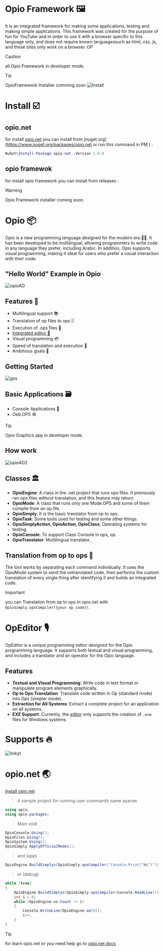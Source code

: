 # Opio Framework 🖼️
It is an integrated framework for making some applications, testing and making simple applications. This framework was created for the purpose of fun for YouTube and in order to use it with a browser specific to this language only, and does not require known languages ​​such as html, css, js, and these sites only work on a browser. OP
> [!CAUTION]
> all Opio Framework in developer mode.

>[!TIP]
>OpioFramework Installer comming soon
>![Install](https://github.com/RevoidTeam/Opio-Framework/assets/155166369/ee772798-9a1c-4605-b42a-dd6e1e080e93)


# Install ☑️
## opio.net
for install [opio.net](https://github.com/RevoidTeam/Opio-Framework/tree/main?tab=readme-ov-file#opionet-) you can install from [nuget.org](https://www.nuget.org/packages/opio.net or run this command in PM ) :
```PowerShell
NuGet\Install-Package opio.net -Version 1.0.0
```
## opio framewok
for install opio framework you can install from releases :
> [!WARNING]
> Opio Framework installer coming soon.

# Opio 📦
Opio is a new programming language designed for the modern era 👨‍💻. It has been developed to be multilingual, allowing programmers to write code in any language they prefer, including Arabic. In addition, Opio supports visual programming, making it ideal for users who prefer a visual interaction with their code.

## "Hello World" Example in Opio
![opioAD](https://github.com/RevoidTeam/Opio-Framework/assets/155166369/b46b4316-d40f-45ed-b01d-d5fe99e14b42)

## Features 🥇
- Multilingual support 📚
- Translation of op files to ops 🗄️
- Execution of .ops files 📂
- [Integrated editor 🍎](https://github.com/RevoidTeam/Opio-Framework/tree/main?tab=readme-ov-file#opeditor-%EF%B8%8F)
- Visual programming 💳
- Speed of translation and execution 🚅
- Ambitious goals 🥅

## Getting Started
![gss](https://github.com/RevoidTeam/Opio-Framework/assets/155166369/72d5dc58-d2a7-4103-b7de-d88021c0e788)

## Basic Applications 🗃️
- Console Applications 💬
- Oeb.OPS 🕸️
> [!TIP]
> Opio Graphics app in developer mode. 

## How work
![opioAD2](https://github.com/RevoidTeam/Opio-Framework/assets/155166369/ce8e2ec3-565c-4edd-b89a-fde60b5b9669)

## Classes 🏛️
- **OpioEngine**: A class in the .net project that runs ops files. It previously ran ops files without translation, and this feature may return.
- **OpioMode**: A class that runs only one Mode.OPS and some of them compile from an op file.
- **OpioSimply**: It is the basic translator from op to ops.
- **OpioTask**: Some tools used for testing and some other things.
- **OpioSimplyAction, OpioAction, OpioClass**: Operating systems for testing.
- **OpioConsole**: To support Class Console in ops, op.
- **OpioTranslator**: Multilingual translator.

## Translation from op to ops 💽
The tool works by separating each command individually. It uses the OpioMode system to send the untranslated code, then performs the custom translation of every single thing after identifying it and builds an integrated code.
> [!IMPORTANT]
> you can Translation from op to ops in opio.net with `OpioSimply.opsCompiler({your op code})`.

# OpEditor 🎙️
OpEditor is a unique programming editor designed for the Opio programming language. It supports both textual and visual programming, and includes a translator and an operator for the Opio language.

## Features

- **Textual and Visual Programming**: Write code in text format or manipulate program elements graphically.
- **Op to Ops Translation**: Translate code written in Op (standard mode) into Ops (simpler mode).
- **Extraction for All Systems**: Extract a complete project for an application on all systems.
- **EXE Support**: Currently, the [editor](https://github.com/RevoidTeam/Opio-Framework/tree/main?tab=readme-ov-file#opeditor-%EF%B8%8F) only supports the creation of `.exe` files for Windows systems.

# Supports 🔥
![linkyt](https://github.com/RevoidTeam/Opio-Framework/assets/155166369/5d90d091-470a-450f-86bb-81f29c951a7c)

# opio.net 🌏
[Install opio.net](https://github.com/RevoidTeam/Opio-Framework/tree/main?tab=readme-ov-file#opionet) 
> A sample project for running user commands
> name spaces
```cs
using opio;
using opio.packages;
```
> Main void
```cs
OpioConsole.Using();
OpioFiles.Using();
OpioSystem.Using();
OpioSimply.ApplyOfficialModes();
```
> and (app)
```cs
OpioEngine.BuildSimplys(OpioSimply.opsCompiler("Console.Print("hi")"));
```
> or (debug)
```cs
while (true)
{
    OpioEngine.BuildSimplys(OpioSimply.opsCompiler(Console.ReadLine()));
    int i = 0;
    while (OpioEngine.oo.Count != i)
    {
        Console.WriteLine(OpioEngine.oo[0]);
        i++;
    }
}
```
> [!TIP]
> for learn opio.net or you need help go to [opio.net docs](https://github.com/RevoidTeam/Opio-Framework/blob/main/documentation/opio.net)
